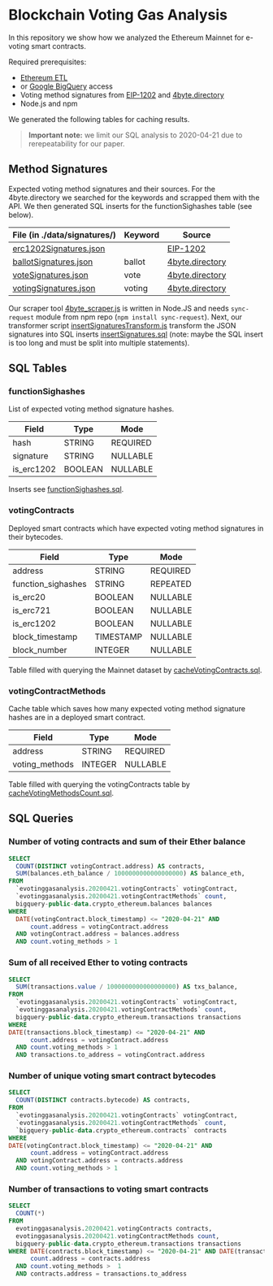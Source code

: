 # Blockchain Voting Gas Analysis

In this repository we show how we analyzed the Ethereum Mainnet for e-voting smart contracts.

Required prerequisites:
- [Ethereum ETL](https://github.com/blockchain-etl/ethereum-etl)
- or [Google BigQuery](https://console.cloud.google.com) access
- Voting method signatures from [EIP-1202](http://github.com/ethereum/EIPs/blob/master/EIPS/eip-1202.md) and [4byte.directory](http://4byte.directory)
- Node.js and npm

We generated the following tables for caching results.

> **Important note:** we limit our SQL analysis to 2020-04-21 due to rerepeatability for our paper.

## Method Signatures
Expected voting method signatures and their sources. For the 4byte.directory we searched for the keywords and scrapped them with the API. We then generated SQL inserts for the functionSighashes table (see below).

| File (in ./data/signatures/)                                       | Keyword | Source                                     |
|--------------------------------------------------------------------|---------|--------------------------------------------|
| [erc1202Signatures.json](./data/signatures/erc1202Signatures.json) |         | [EIP-1202](http://github.com/ethereum/EIPs/blob/master/EIPS/eip-1202.md)         |
| [ballotSignatures.json](./data/signatures/ballotSignatures.json)   | ballot  | [4byte.directory](http://4byte.directory)  |
| [voteSignatures.json](./data/signatures/voteSignatures.json)       | vote    | [4byte.directory](http://4byte.directory)  |
| [votingSignatures.json](./data/signatures/votingSignatures.json)   | voting  | [4byte.directory](http://4byte.directory)  |

Our scraper tool [4byte_scraper.js](./script/4byte_scraper.js) is written in Node.JS and needs ```sync-request``` module from npm repo (```npm install sync-request```). Next, our transformer script [insertSignaturesTransform.js](./script/insertSignaturesTransform.js) transform the JSON signatures into SQL inserts [insertSignatures.sql](./sql/insertSignatures.sql) (note: maybe the SQL insert is too long and must be split into multiple statements).

## SQL Tables
### functionSighashes
List of expected voting method signature hashes.

| Field      | Type    | Mode     |
|------------|---------|----------|
| hash       | STRING  | REQUIRED |
| signature  | STRING  | NULLABLE |
| is_erc1202 | BOOLEAN | NULLABLE |

Inserts see [functionSighashes.sql](./sql/insertSignatures.sql).

### votingContracts
Deployed smart contracts which have expected voting method signatures in their bytecodes.

| Field              | Type      | Mode     |
|--------------------|-----------|----------|
| address            | STRING    | REQUIRED |
| function_sighashes | STRING    | REPEATED |
| is_erc20           | BOOLEAN   | NULLABLE |
| is_erc721          | BOOLEAN   | NULLABLE |
| is_erc1202         | BOOLEAN   | NULLABLE |
| block_timestamp    | TIMESTAMP | NULLABLE |
| block_number       | INTEGER   | NULLABLE |

Table filled with querying the Mainnet dataset by [cacheVotingContracts.sql](./sql/cacheVotingContracts.sql).

### votingContractMethods
Cache table which saves how many expected voting method signature hashes are in a deployed smart contract.

| Field          | Type    | Mode     |
|----------------|---------|----------|
| address        | STRING  | REQUIRED |
| voting_methods | INTEGER | NULLABLE |

Table filled with querying the votingContracts table by [cacheVotingMethodsCount.sql](./sql/cacheVotingMethodsCount.sql).

## SQL Queries
### Number of voting contracts and sum of their Ether balance
```sql
SELECT
  COUNT(DISTINCT votingContract.address) AS contracts,
  SUM(balances.eth_balance / 1000000000000000000) AS balance_eth,
FROM
  `evotinggasanalysis.20200421.votingContracts` votingContract,
  `evotinggasanalysis.20200421.votingContractMethods` count,
  bigquery-public-data.crypto_ethereum.balances balances
WHERE
  DATE(votingContract.block_timestamp) <= "2020-04-21" AND 
      count.address = votingContract.address
  AND votingContract.address = balances.address
  AND count.voting_methods > 1
```

### Sum of all received Ether to voting contracts
```sql
SELECT
  SUM(transactions.value / 1000000000000000000) AS txs_balance,
FROM
  `evotinggasanalysis.20200421.votingContracts` votingContract,
  `evotinggasanalysis.20200421.votingContractMethods` count,
  bigquery-public-data.crypto_ethereum.transactions transactions
WHERE
DATE(transactions.block_timestamp) <= "2020-04-21" AND
      count.address = votingContract.address
  AND count.voting_methods > 1
  AND transactions.to_address = votingContract.address
```

### Number of unique voting smart contract bytecodes
```sql
SELECT
  COUNT(DISTINCT contracts.bytecode) AS contracts,
FROM
  `evotinggasanalysis.20200421.votingContracts` votingContract,
  `evotinggasanalysis.20200421.votingContractMethods` count,
  `bigquery-public-data.crypto_ethereum.contracts` contracts
WHERE
DATE(votingContract.block_timestamp) <= "2020-04-21" AND
      count.address = votingContract.address
  AND votingContract.address = contracts.address
  AND count.voting_methods > 1
```

### Number of transactions to voting smart contracts
```sql
SELECT 
  COUNT(*) 
FROM 
  evotinggasanalysis.20200421.votingContracts contracts,
  evotinggasanalysis.20200421.votingContractMethods count,
  bigquery-public-data.crypto_ethereum.transactions transactions
WHERE DATE(contracts.block_timestamp) <= "2020-04-21" AND DATE(transactions.block_timestamp) <= "2020-04-21" AND
      count.address = contracts.address
  AND count.voting_methods >  1
  AND contracts.address = transactions.to_address
```